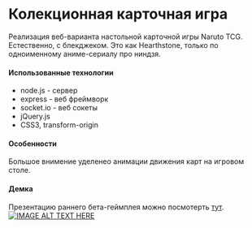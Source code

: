 Колекционная карточная игра
======

Реализация веб-варианта настольной карточной игры Naruto TCG. 
Естественно, с блекджеком. 
Это как Hearthstone, только по одноименному аниме-сериалу про ниндзя.


#### Использованные технологии

* node.js - сервер
* express - веб фреймворк
* socket.io - веб сокеты
* jQuery.js
* CSS3, transform-origin

#### Особенности
Большое внимение уделенео анимации движения карт на игровом столе.

#### Демка
Презентацию раннего бета-геймплея можно посмотерть <a href="https://youtu.be/1dUdnpgcreI">тут</a>.
[![IMAGE ALT TEXT HERE](https://img.youtube.com/vi/1dUdnpgcreI/0.jpg)](https://www.youtube.com/watch?v=1dUdnpgcreI)
